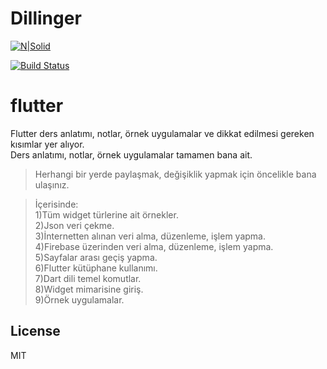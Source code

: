 <h1 class="code-line" data-line-start=0 data-line-end=1 ><a id="Dillinger_0"></a>Dillinger</h1>
<p class="has-line-data" data-line-start="2" data-line-end="3"><a href="https://nodesource.com/products/nsolid"><img src="https://cldup.com/dTxpPi9lDf.thumb.png" alt="N|Solid"></a></p>
<p class="has-line-data" data-line-start="4" data-line-end="5"><a href="https://travis-ci.org/joemccann/dillinger"><img src="https://travis-ci.org/joemccann/dillinger.svg?branch=master" alt="Build Status"></a></p>
<h1 class="code-line" data-line-start=6 data-line-end=7 ><a id="flutter_6"></a>flutter</h1>
<p class="has-line-data" data-line-start="7" data-line-end="9">Flutter ders anlatımı, notlar, örnek uygulamalar ve dikkat edilmesi gereken kısımlar yer alıyor.<br>
Ders anlatımı, notlar, örnek uygulamalar tamamen bana ait.</p>
<blockquote>
<p class="has-line-data" data-line-start="9" data-line-end="10">Herhangi bir yerde paylaşmak, değişiklik yapmak için öncelikle bana ulaşınız.</p>
</blockquote>
<blockquote>
<p class="has-line-data" data-line-start="11" data-line-end="21">İçerisinde:<br>
1)Tüm widget türlerine ait örnekler.<br>
2)Json veri çekme.<br>
3)İnternetten alınan veri alma, düzenleme, işlem yapma.<br>
4)Firebase üzerinden veri alma, düzenleme, işlem yapma.<br>
5)Sayfalar arası geçiş yapma.<br>
6)Flutter kütüphane kullanımı.<br>
7)Dart dili temel komutlar.<br>
8)Widget mimarisine giriş.<br>
9)Örnek uygulamalar.</p>
</blockquote>
<h2 class="code-line" data-line-start=26 data-line-end=28 ><a id="License_26"></a>License</h2>
<p class="has-line-data" data-line-start="29" data-line-end="30">MIT</p>
